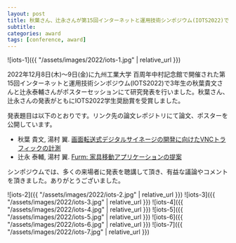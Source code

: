 ```yaml
---
layout: post
title: 秋葉さん、辻永さんが第15回インターネットと運用技術シンポジウム(IOTS2022)で発表し学生奨励賞を受賞
subtitle: 
categories: award
tags: [conference, award]
---
```

![iots-1]({{ "/assets/images/2022/iots-1.jpg" | relative_url }})

2022年12月8日(木)〜9日(金)に九州工業大学 百周年中村記念館で開催された第15回インターネットと運用技術シンポジウム(IOTS2022)で3年生の秋葉貴文さんと辻永泰輔さんがポスターセッションにて研究発表を行いました。秋葉さん、辻永さんの発表がともにIOTS2022学生奨励賞を受賞しました。

発表題目は以下のとおりです。リンク先の論文レポジトリにて論文、ポスターを公開しています。

- 秋葉 貴文, 湯村 翼. [画面転送式デジタルサイネージの開発に向けたVNCトラフィックの計測](https://dl.yumulab.org/papers/29)
- 辻永 泰輔, 湯村 翼. [Furm: 家具移動アプリケーションの提案](https://dl.yumulab.org/papers/30)

シンポジウムでは、多くの来場者に発表を聴講して頂き、有益な議論やコメントを頂きました。ありがとうございました。

![iots-2]({{ "/assets/images/2022/iots-2.jpg" | relative_url }})
![iots-3]({{ "/assets/images/2022/iots-3.jpg" | relative_url }})
![iots-4]({{ "/assets/images/2022/iots-4.jpg" | relative_url }})
![iots-5]({{ "/assets/images/2022/iots-5.jpg" | relative_url }})
![iots-6]({{ "/assets/images/2022/iots-6.jpg" | relative_url }})
![iots-7]({{ "/assets/images/2022/iots-7.jpg" | relative_url }})